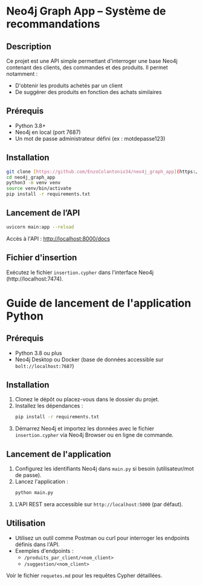 # Neo4j Graph App – Système de recommandations

## Description
Ce projet est une API simple permettant d'interroger une base Neo4j contenant des clients, des commandes et des produits. Il permet notamment :

- D'obtenir les produits achetés par un client
- De suggérer des produits en fonction des achats similaires

## Prérequis
- Python 3.8+
- Neo4j en local (port 7687)
- Un mot de passe administrateur défini (ex : motdepasse123)

## Installation

```bash
git clone [https://github.com/EnzoColantonio34/neo4j_graph_app](https://github.com/EnzoColantonio34/neo4j_graph_app)
cd neo4j_graph_app
python3 -m venv venv
source venv/bin/activate
pip install -r requirements.txt
```

## Lancement de l’API

```bash
uvicorn main:app --reload
```

Accès à l'API : [http://localhost:8000/docs](http://localhost:8000/docs)

## Fichier d'insertion
Exécutez le fichier `insertion.cypher` dans l'interface Neo4j (http://localhost:7474).

# Guide de lancement de l'application Python

## Prérequis
- Python 3.8 ou plus
- Neo4j Desktop ou Docker (base de données accessible sur `bolt://localhost:7687`)

## Installation
1. Clonez le dépôt ou placez-vous dans le dossier du projet.
2. Installez les dépendances :
   ```bash
   pip install -r requirements.txt
   ```
3. Démarrez Neo4j et importez les données avec le fichier `insertion.cypher` via Neo4j Browser ou en ligne de commande.

## Lancement de l'application
1. Configurez les identifiants Neo4j dans `main.py` si besoin (utilisateur/mot de passe).
2. Lancez l'application :
   ```bash
   python main.py
   ```
3. L'API REST sera accessible sur `http://localhost:5000` (par défaut).

## Utilisation
- Utilisez un outil comme Postman ou curl pour interroger les endpoints définis dans l'API.
- Exemples d'endpoints :
  - `/produits_par_client/<nom_client>`
  - `/suggestion/<nom_client>`

Voir le fichier `requetes.md` pour les requêtes Cypher détaillées.

